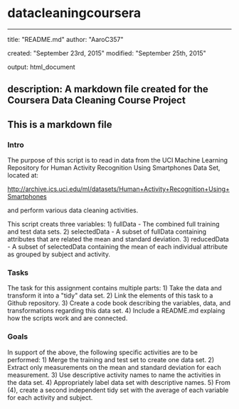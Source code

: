 # datacleaningcoursera

---
title:  "README.md"
author: "AaroC357"

created:  "September 23rd, 2015"
modified: "September 25th, 2015"

output: html_document

description: A markdown file created for the Coursera Data Cleaning Course Project
---

## This is a markdown file

### Intro

The purpose of this script is to read in data from the UCI Machine Learning
Repository for Human Activity Recognition Using Smartphones Data Set, located at: 

http://archive.ics.uci.edu/ml/datasets/Human+Activity+Recognition+Using+Smartphones

and perform various data cleaning activities.

This script creats three variables:
    1) fullData - The combined full training and test data sets.
    2) selectedData - A subset of fullData containing attributes that are
        related the mean and standard deviation.
    3) reducedData - A subset of selectedData containing the mean of each
        individual attribute as grouped by subject and activity.

### Tasks
The task for this assignment contains multiple parts:
    1) Take the data and transform it into a "tidy" data set.
    2) Link the elements of this task to a Github repository.
    3) Create a code book describing the variables, data, and transformations 
        regarding this data set.
    4) Include a README.md explaing how the scripts work and are connected.

### Goals
In support of the above, the following specific activities are to be performed:
    1) Merge the training and test set to create one data set.
    2) Extract only measurements on the mean and standard deviation for each 
        measurement.
    3) Use descriptive activity names to name the activities in the data set.
    4) Appropriately label data set with descriptive names.
    5) From (4), create a second independent tidy set with the average of each 
        variable for each activity and subject.
